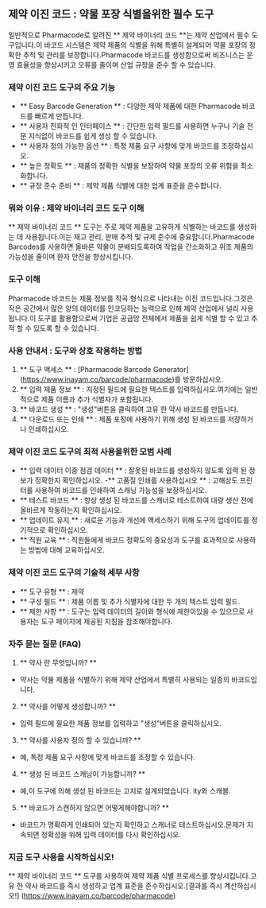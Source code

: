 ## 제약 이진 코드 : 약물 포장 식별을위한 필수 도구

일반적으로 Pharmacode로 알려진 ** 제약 바이너리 코드 **는 제약 산업에서 필수 도구입니다.이 바코드 시스템은 제약 제품의 식별을 위해 특별히 설계되어 약물 포장의 정확한 추적 및 관리를 보장합니다.Pharmacode 바코드를 생성함으로써 비즈니스는 운영 효율성을 향상시키고 오류를 줄이며 산업 규정을 준수 할 수 있습니다.

### 제약 이진 코드 도구의 주요 기능
- ** Easy Barcode Generation ** : 다양한 제약 제품에 대한 Pharmacode 바코드를 빠르게 만듭니다.
- ** 사용자 친화적 인 인터페이스 ** : 간단한 입력 필드를 사용하면 누구나 기술 전문 지식없이 바코드를 쉽게 생성 할 수 있습니다.
- ** 사용자 정의 가능한 옵션 ** : 특정 제품 요구 사항에 맞게 바코드를 조정하십시오.
- ** 높은 정확도 ** : 제품의 정확한 식별을 보장하여 약물 포장의 오류 위험을 최소화합니다.
- ** 규정 준수 준비 ** : 제약 제품 식별에 대한 업계 표준을 준수합니다.

### 뭐와 이유 : 제약 바이너리 코드 도구 이해

** 제약 바이너리 코드 ** 도구는 주로 제약 제품을 고유하게 식별하는 바코드를 생성하는 데 사용됩니다.이는 재고 관리, 판매 추적 및 규제 준수에 중요합니다.Pharmacode Barcodes를 사용하면 올바른 약물이 분배되도록하여 작업을 간소화하고 위조 제품의 가능성을 줄이며 환자 안전을 향상시킵니다.

### 도구 이해

Pharmacode 바코드는 제품 정보를 작곡 형식으로 나타내는 이진 코드입니다.그것은 작은 공간에서 많은 양의 데이터를 인코딩하는 능력으로 인해 제약 산업에서 널리 사용됩니다.이 도구를 활용함으로써 기업은 공급망 전체에서 제품을 쉽게 식별 할 수 있고 추적 할 수 있도록 할 수 있습니다.

### 사용 안내서 : 도구와 상호 작용하는 방법

1. ** 도구 액세스 ** : [Pharmacode Barcode Generator] (https://www.inayam.co/barcode/pharmacode)를 방문하십시오.
2. ** 입력 제품 정보 ** : 지정된 필드에 필요한 텍스트를 입력하십시오.여기에는 일반적으로 제품 이름과 추가 식별자가 포함됩니다.
3. ** 바코드 생성 ** : "생성"버튼을 클릭하여 고유 한 약사 바코드를 만듭니다.
4. ** 다운로드 또는 인쇄 ** : 제품 포장에 사용하기 위해 생성 된 바코드를 저장하거나 인쇄하십시오.

### 제약 이진 코드 도구의 최적 사용을위한 모범 사례

- ** 입력 데이터 이중 점검 데이터 ** : 잘못된 바코드를 생성하지 않도록 입력 된 정보가 정확한지 확인하십시오.
-** 고품질 인쇄를 사용하십시오 ** : 고해상도 프린터를 사용하여 바코드를 인쇄하여 스캐닝 가능성을 보장하십시오.
- ** 테스트 바코드 ** : 항상 생성 된 바코드를 스캐너로 테스트하여 대량 생산 전에 올바르게 작동하는지 확인하십시오.
- ** 업데이트 유지 ** : 새로운 기능과 개선에 액세스하기 위해 도구의 업데이트를 정기적으로 확인하십시오.
- ** 직원 교육 ** : 직원들에게 바코드 정확도의 중요성과 도구를 효과적으로 사용하는 방법에 대해 교육하십시오.

### 제약 이진 코드 도구의 기술적 세부 사항

- ** 도구 유형 ** : 제약
- ** 구성 필드 ** : 제품 이름 및 추가 식별자에 대한 두 개의 텍스트 입력 필드.
- ** 제한 사항 ** : 도구는 입력 데이터의 길이와 형식에 제한이있을 수 있으므로 사용자는 도구 페이지에 제공된 지침을 참조해야합니다.

### 자주 묻는 질문 (FAQ)

1. ** 약사 란 무엇입니까? **
- 약사는 약물 제품을 식별하기 위해 제약 산업에서 특별히 사용되는 일종의 바코드입니다.

2. ** 약사를 어떻게 생성합니까? **
- 입력 필드에 필요한 제품 정보를 입력하고 "생성"버튼을 클릭하십시오.

3. ** 약사를 사용자 정의 할 수 있습니까? **
- 예, 특정 제품 요구 사항에 맞게 바코드를 조정할 수 있습니다.

4. ** 생성 된 바코드 스캐닝이 가능합니까? **
- 예,이 도구에 의해 생성 된 바코드는 고지로 설계되었습니다. ity와 스캐블.

5. ** 바코드가 스캔하지 않으면 어떻게해야합니까? **
- 바코드가 명확하게 인쇄되어 있는지 확인하고 스캐너로 테스트하십시오.문제가 지속되면 정확성을 위해 입력 데이터를 다시 확인하십시오.

### 지금 도구 사용을 시작하십시오!

** 제약 바이너리 코드 ** 도구를 사용하여 제약 제품 식별 프로세스를 향상시킵니다.고유 한 약사 바코드를 즉시 생성하고 업계 표준을 준수하십시오.[결과를 즉시 계산하십시오!] (https://www.inayam.co/barcode/pharmacode)